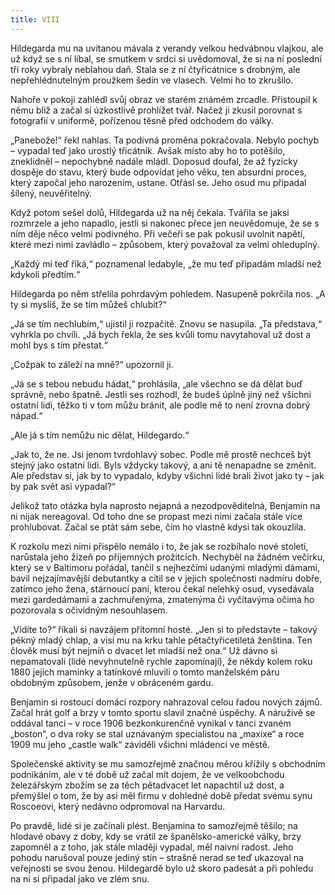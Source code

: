 ```yaml
---
title: VIII
---
```


Hildegarda mu na uvítanou mávala z verandy velkou hedvábnou vlajkou, ale už když se s ní líbal, se smutkem v srdci si uvědomoval, že si na ní poslední tři roky vybraly neblahou daň. Stala se z ní čtyřicátnice s drobným, ale nepřehlédnutelným proužkem šedin ve vlasech. Velmi ho to zkrušilo.

  

Nahoře v pokoji zahlédl svůj obraz ve starém známém zrcadle. Přistoupil k němu blíž a začal si úzkostlivě prohlížet tvář. Načež ji zkusil porovnat s fotografií v uniformě, pořízenou těsně před odchodem do války.

„Panebože!“ řekl nahlas. Ta podivná proměna pokračovala. Nebylo pochyb – vypadal teď jako urostlý třicátník. Avšak místo aby ho to potěšilo, zneklidněl – nepochybně nadále mládl. Doposud doufal, že až fyzicky dospěje do stavu, který bude odpovídat jeho věku, ten absurdní proces, který započal jeho narozením, ustane. Otřásl se. Jeho osud mu připadal šílený, neuvěřitelný.

Když potom sešel dolů, Hildegarda už na něj čekala. Tvářila se jaksi rozmrzele a jeho napadlo, jestli si nakonec přece jen neuvědomuje, že se s ním děje něco velmi podivného. Při večeři se pak pokusil uvolnit napětí, které mezi nimi zavládlo – způsobem, který považoval za velmi ohleduplný.

„Každý mi teď říká,“ poznamenal ledabyle, „že mu teď připadám mladší než kdykoli předtím.“

Hildegarda po něm střelila pohrdavým pohledem. Nasupeně pokrčila nos. „A ty si myslíš, že se tím můžeš chlubit?“

„Já se tím nechlubím,“ ujistil ji rozpačitě. Znovu se nasupila. „Ta představa,“ vyhrkla po chvíli. „Já bych řekla, že ses kvůli tomu navytahoval už dost a mohl bys s tím přestat.“

„Cožpak to záleží na mně?“ upozornil ji.

„Já se s tebou nebudu hádat,“ prohlásila, „ale všechno se dá dělat buď správně, nebo špatně. Jestli ses rozhodl, že budeš úplně jiný než všichni ostatní lidi, těžko ti v tom můžu bránit, ale podle mě to není zrovna dobrý nápad.“

„Ale já s tím nemůžu nic dělat, Hildegardo.“

„Jak to, že ne. Jsi jenom tvrdohlavý sobec. Podle mě prostě nechceš být stejný jako ostatní lidi. Byls vždycky takový, a ani tě nenapadne se změnit. Ale představ si, jak by to vypadalo, kdyby všichni lidé brali život jako ty – jak by pak svět asi vypadal?“

Jelikož tato otázka byla naprosto nejapná a nezodpověditelná, Benjamin na ni nijak nereagoval. Od toho dne se propast mezi nimi začala stále více prohlubovat. Začal se ptát sám sebe, čím ho vlastně kdysi tak okouzlila.

K rozkolu mezi nimi přispělo nemálo i to, že jak se rozbíhalo nové století, narůstala jeho žízeň po příjemných prožitcích. Nechyběl na žádném večírku, který se v Baltimoru pořádal, tančil s nejhezčími udanými mladými dámami, bavil nejzajímavější debutantky a cítil se v jejich společnosti nadmíru dobře, zatímco jeho žena, stárnoucí paní, kterou čekal nelehký osud, vysedávala mezi gardedámami a zachmuřenýma, zmatenýma či vyčítavýma očima ho pozorovala s očividným nesouhlasem.

„Vidíte to?“ říkali si navzájem přítomní hosté. „Jen si to představte – takový pěkný mladý chlap, a visí mu na krku tahle pětačtyřicetiletá ženština. Ten člověk musí být nejmíň o dvacet let mladší než ona.“ Už dávno si nepamatovali (lidé nevyhnutelně rychle zapomínají), že někdy kolem roku 1880 jejich maminky a tatínkové mluvili o tomto manželském páru obdobným způsobem, jenže v obráceném gardu.

Benjamin si rostoucí domácí rozpory nahrazoval celou řadou nových zájmů. Začal hrát golf a brzy v tomto sportu slavil značné úspěchy. A náruživě se oddával tanci – v roce 1906 bezkonkurenčně vynikal v tanci zvaném „boston“, o dva roky se stal uznávaným specialistou na „maxixe“ a roce 1909 mu jeho „castle walk“ záviděli všichni mládenci ve městě.

Společenské aktivity se mu samozřejmě značnou měrou křížily s obchodním podnikáním, ale v té době už začal mít dojem, že ve velkoobchodu železářským zbožím se za těch pětadvacet let napachtil už dost, a přemýšlel o tom, že by asi měl firmu v dohledné době předat svému synu Roscoeovi, který nedávno odpromoval na Harvardu.

Po pravdě, lidé si je začínali plést. Benjamina to samozřejmě těšilo; na hlodavé obavy z doby, kdy se vrátil ze španělsko-americké války, brzy zapomněl a z toho, jak stále mlaději vypadal, měl naivní radost. Jeho pohodu narušoval pouze jediný stín – strašně nerad se teď ukazoval na veřejnosti se svou ženou. Hildegardě bylo už skoro padesát a při pohledu na ni si připadal jako ve zlém snu.
